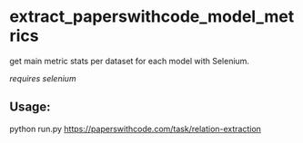 # extract_paperswithcode_model_metrics

get main metric stats per dataset for each model with Selenium.

*requires selenium*

## Usage:
python run.py https://paperswithcode.com/task/relation-extraction
